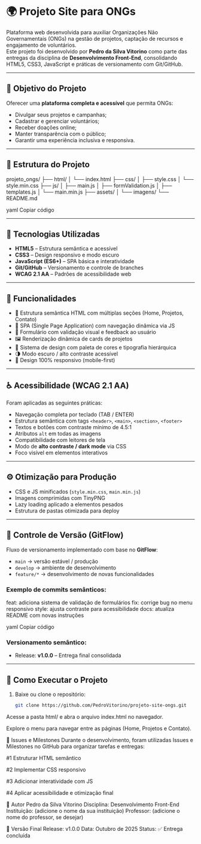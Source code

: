# 🌍 Projeto Site para ONGs

Plataforma web desenvolvida para auxiliar Organizações Não Governamentais (ONGs) na gestão de projetos, captação de recursos e engajamento de voluntários.  
Este projeto foi desenvolvido por **Pedro da Silva Vitorino** como parte das entregas da disciplina de **Desenvolvimento Front-End**, consolidando HTML5, CSS3, JavaScript e práticas de versionamento com Git/GitHub.

---

## 🚀 Objetivo do Projeto

Oferecer uma **plataforma completa e acessível** que permita ONGs:
- Divulgar seus projetos e campanhas;
- Cadastrar e gerenciar voluntários;
- Receber doações online;
- Manter transparência com o público;
- Garantir uma experiência inclusiva e responsiva.

---

## 🧩 Estrutura do Projeto

projeto_ongs/
├── html/
│ └── index.html
├── css/
│ ├── style.css
│ └── style.min.css
├── js/
│ ├── main.js
│ ├── formValidation.js
│ ├── templates.js
│ └── main.min.js
├── assets/
│ └── imagens/
└── README.md

yaml
Copiar código

---

## 🧠 Tecnologias Utilizadas

- **HTML5** – Estrutura semântica e acessível  
- **CSS3** – Design responsivo e modo escuro  
- **JavaScript (ES6+)** – SPA básica e interatividade  
- **Git/GitHub** – Versionamento e controle de branches  
- **WCAG 2.1 AA** – Padrões de acessibilidade web  

---

## 🧭 Funcionalidades

- 📁 Estrutura semântica HTML com múltiplas seções (Home, Projetos, Contato)  
- 💬 SPA (Single Page Application) com navegação dinâmica via JS  
- 🧾 Formulário com validação visual e feedback ao usuário  
- 🖼️ Renderização dinâmica de cards de projetos  
- 🎨 Sistema de design com paleta de cores e tipografia hierárquica  
- 🌗 Modo escuro / alto contraste acessível  
- 📱 Design 100% responsivo (mobile-first)

---

## ♿ Acessibilidade (WCAG 2.1 AA)

Foram aplicadas as seguintes práticas:

- Navegação completa por teclado (TAB / ENTER)  
- Estrutura semântica com tags `<header>`, `<main>`, `<section>`, `<footer>`  
- Textos e botões com contraste mínimo de 4.5:1  
- Atributos `alt` em todas as imagens  
- Compatibilidade com leitores de tela  
- Modo de **alto contraste / dark mode** via CSS  
- Foco visível em elementos interativos  

---

## ⚙️ Otimização para Produção

- CSS e JS minificados (`style.min.css`, `main.min.js`)  
- Imagens comprimidas com TinyPNG  
- Lazy loading aplicado a elementos pesados  
- Estrutura de pastas otimizada para deploy  

---

## 🔁 Controle de Versão (GitFlow)

Fluxo de versionamento implementado com base no **GitFlow**:

- `main` → versão estável / produção  
- `develop` → ambiente de desenvolvimento  
- `feature/*` → desenvolvimento de novas funcionalidades  

### Exemplo de commits semânticos:
feat: adiciona sistema de validação de formulários
fix: corrige bug no menu responsivo
style: ajusta contraste para acessibilidade
docs: atualiza README com novas instruções

yaml
Copiar código

### Versionamento semântico:
- Release: **v1.0.0** – Entrega final consolidada  

---

## 🧰 Como Executar o Projeto

1. Baixe ou clone o repositório:
   ```bash
   git clone https://github.com/PedroVitorino/projeto-site-ongs.git
Acesse a pasta html/ e abra o arquivo index.html no navegador.

Explore o menu para navegar entre as páginas (Home, Projetos e Contato).

📌 Issues e Milestones
Durante o desenvolvimento, foram utilizadas Issues e Milestones no GitHub para organizar tarefas e entregas:

#1 Estruturar HTML semântico

#2 Implementar CSS responsivo

#3 Adicionar interatividade com JS

#4 Aplicar acessibilidade e otimização final

🧾 Autor
Pedro da Silva Vitorino
Disciplina: Desenvolvimento Front-End
Instituição: (adicione o nome da sua instituição)
Professor: (adicione o nome do professor, se desejar)

🏁 Versão Final
Release: v1.0.0
Data: Outubro de 2025
Status: ✅ Entrega concluída
